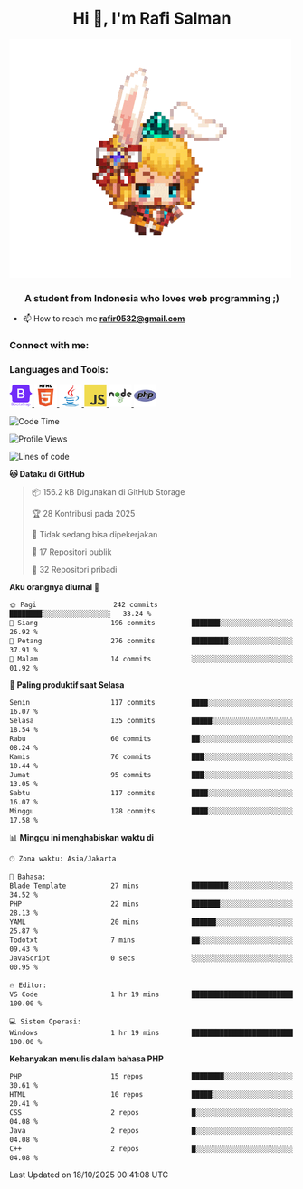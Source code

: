 <h1 align="center">Hi 👋, I'm Rafi Salman</h1>
<img src="img/lp.gif" /> 
<h3 align="center">A student from Indonesia who loves web programming ;)</h3>

- 📫 How to reach me **rafir0532@gmail.com**

<h3 align="left">Connect with me:</h3>
<p align="left">
</p>

<h3 align="left">Languages and Tools:</h3>
<p align="left"> <a href="https://getbootstrap.com" target="_blank" rel="noreferrer"> <img src="https://raw.githubusercontent.com/devicons/devicon/master/icons/bootstrap/bootstrap-plain-wordmark.svg" alt="bootstrap" width="40" height="40"/> </a> <a href="https://www.w3.org/html/" target="_blank" rel="noreferrer"> <img src="https://raw.githubusercontent.com/devicons/devicon/master/icons/html5/html5-original-wordmark.svg" alt="html5" width="40" height="40"/> </a> <a href="https://www.java.com" target="_blank" rel="noreferrer"> <img src="https://raw.githubusercontent.com/devicons/devicon/master/icons/java/java-original.svg" alt="java" width="40" height="40"/> </a> <a href="https://developer.mozilla.org/en-US/docs/Web/JavaScript" target="_blank" rel="noreferrer"> <img src="https://raw.githubusercontent.com/devicons/devicon/master/icons/javascript/javascript-original.svg" alt="javascript" width="40" height="40"/> </a> <a href="https://nodejs.org" target="_blank" rel="noreferrer"> <img src="https://raw.githubusercontent.com/devicons/devicon/master/icons/nodejs/nodejs-original-wordmark.svg" alt="nodejs" width="40" height="40"/> </a> <a href="https://www.php.net" target="_blank" rel="noreferrer"> <img src="https://raw.githubusercontent.com/devicons/devicon/master/icons/php/php-original.svg" alt="php" width="40" height="40"/> </a> </p>

<!--START_SECTION:waka-->
![Code Time](http://img.shields.io/badge/Code%20Time-676%20hrs%2011%20mins-blue)

![Profile Views](http://img.shields.io/badge/Profil%20dilihat-2-blue)

![Lines of code](https://img.shields.io/badge/Sejak%20Hello%20World%20aku%20telah%20menulis-2.0%20million%20baris%20kode-blue)

**🐱 Dataku di GitHub** 

> 📦 156.2 kB Digunakan di GitHub Storage 
 > 
> 🏆 28 Kontribusi pada 2025
 > 
> 🚫 Tidak sedang bisa dipekerjakan
 > 
> 📜 17 Repositori publik 
 > 
> 🔑 32 Repositori pribadi 
 > 
**Aku orangnya diurnal 🐤** 

```text
🌞 Pagi                   242 commits         ████████░░░░░░░░░░░░░░░░░   33.24 % 
🌆 Siang                  196 commits         ███████░░░░░░░░░░░░░░░░░░   26.92 % 
🌃 Petang                 276 commits         █████████░░░░░░░░░░░░░░░░   37.91 % 
🌙 Malam                  14 commits          ░░░░░░░░░░░░░░░░░░░░░░░░░   01.92 % 
```
📅 **Paling produktif saat Selasa** 

```text
Senin                    117 commits         ████░░░░░░░░░░░░░░░░░░░░░   16.07 % 
Selasa                   135 commits         █████░░░░░░░░░░░░░░░░░░░░   18.54 % 
Rabu                     60 commits          ██░░░░░░░░░░░░░░░░░░░░░░░   08.24 % 
Kamis                    76 commits          ███░░░░░░░░░░░░░░░░░░░░░░   10.44 % 
Jumat                    95 commits          ███░░░░░░░░░░░░░░░░░░░░░░   13.05 % 
Sabtu                    117 commits         ████░░░░░░░░░░░░░░░░░░░░░   16.07 % 
Minggu                   128 commits         ████░░░░░░░░░░░░░░░░░░░░░   17.58 % 
```


📊 **Minggu ini menghabiskan waktu di** 

```text
🕑︎ Zona waktu: Asia/Jakarta

💬 Bahasa: 
Blade Template           27 mins             █████████░░░░░░░░░░░░░░░░   34.52 % 
PHP                      22 mins             ███████░░░░░░░░░░░░░░░░░░   28.13 % 
YAML                     20 mins             ██████░░░░░░░░░░░░░░░░░░░   25.87 % 
Todotxt                  7 mins              ██░░░░░░░░░░░░░░░░░░░░░░░   09.43 % 
JavaScript               0 secs              ░░░░░░░░░░░░░░░░░░░░░░░░░   00.95 % 

🔥 Editor: 
VS Code                  1 hr 19 mins        █████████████████████████   100.00 % 

💻 Sistem Operasi: 
Windows                  1 hr 19 mins        █████████████████████████   100.00 % 
```

**Kebanyakan menulis dalam bahasa PHP** 

```text
PHP                      15 repos            ████████░░░░░░░░░░░░░░░░░   30.61 % 
HTML                     10 repos            █████░░░░░░░░░░░░░░░░░░░░   20.41 % 
CSS                      2 repos             █░░░░░░░░░░░░░░░░░░░░░░░░   04.08 % 
Java                     2 repos             █░░░░░░░░░░░░░░░░░░░░░░░░   04.08 % 
C++                      2 repos             █░░░░░░░░░░░░░░░░░░░░░░░░   04.08 % 
```




 Last Updated on 18/10/2025 00:41:08 UTC
<!--END_SECTION:waka-->
